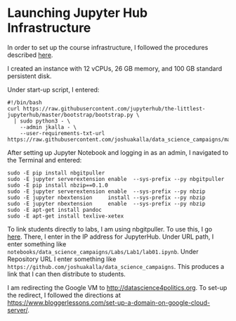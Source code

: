 # Launching Jupyter Hub Infrastructure

In order to set up the course infrastructure, I followed the procedures described [here](https://the-littlest-jupyterhub.readthedocs.io/en/latest/install/google.html). 

I created an instance with 12 vCPUs, 26 GB memory, and 100 GB standard persistent disk.

Under start-up script, I entered:

```
#!/bin/bash
curl https://raw.githubusercontent.com/jupyterhub/the-littlest-jupyterhub/master/bootstrap/bootstrap.py \
  | sudo python3 - \
    --admin jkalla - \
    --user-requirements-txt-url https://raw.githubusercontent.com/joshuakalla/data_science_campaigns/master/requirements.txt
```

After setting up Jupyter Notebook and logging in as an admin, I navigated to the Terminal and entered:
```
sudo -E pip install nbgitpuller
sudo -E	jupyter serverextension enable  --sys-prefix --py nbgitpuller
sudo -E pip install nbzip==0.1.0
sudo -E jupyter serverextension enable  --sys-prefix --py nbzip
sudo -E jupyter nbextension     install --sys-prefix --py nbzip
sudo -E jupyter nbextension     enable  --sys-prefix --py nbzip
sudo -E apt-get install pandoc
sudo -E apt-get install texlive-xetex
```

To link students directly to labs, I am using nbgitpuller. To use this, I go [here](https://jupyterhub.github.io/nbgitpuller/link). There, I enter in the IP address for JupyterHub. Under URL path, I enter something like `notebooks/data_science_campaigns/Labs/Lab1/lab01.ipynb`. Under Repository URL I enter something like `https://github.com/joshuakalla/data_science_campaigns`. This produces a link that I can then distribute to students.



I am redirecting the Google VM to http://datascience4politics.org. To set-up the redirect, I followed the directions at https://www.bloggerlessons.com/set-up-a-domain-on-google-cloud-server/. 